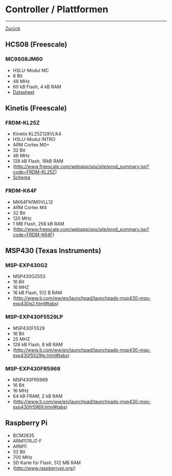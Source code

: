 # Controller / Plattformen

---

[Zurück](README.md)

## HCS08 (Freescale)

### MC9S08JM60
* HSLU-Modul MC
* 8 Bit
* 48 MHz
* 60 kB Flash, 4 kB RAM
* [Datasheet](http://cache.freescale.com/files/microcontrollers/doc/data_sheet/MC9S08JM60.pdf)

## Kinetis (Freescale)

### FRDM-KL25Z
* Kinetis KL25Z128VLK4
* HSLU-Modul INTRO
* ARM Cortex M0+
* 32 Bit
* 48 MHz
* 128 kB Flash, 16kB RAM
* (http://www.freescale.com/webapp/sps/site/prod_summary.jsp?code=FRDM-KL25Z)
* [Schema](http://cache.freescale.com/files/soft_dev_tools/hardware_tools/schematics/FRDM-KL25Z_SCH_REV_E.pdf)

### FRDM-K64F
* MK64FN1M0VLL12
* ARM Cortex M4
* 32 Bit
* 120 MHz
* 1 MB Flash, 256 kB RAM
* (http://www.freescale.com/webapp/sps/site/prod_summary.jsp?code=FRDM-K64F)

## MSP430 (Texas Instruments)

### MSP-EXP430G2
* MSP430G2553
* 16 Bit
* 16 MHZ
* 16 kB Flash, 512 B RAM
* (http://www.ti.com/ww/en/launchpad/launchpads-msp430-msp-exp430g2.html#tabs)

### MSP-EXP430F5529LP
* MSP430F5529
* 16 Bit
* 25 MHZ
* 128 kB Flash, 8 kB RAM
* (http://www.ti.com/ww/en/launchpad/launchpads-msp430-msp-exp430f5529lp.html#tabs)

### MSP-EXP430FR5969
* MSP430FR5969
* 16 Bit
* 16 MHz
* 64 kB FRAM, 2 kB RAM
* (http://www.ti.com/ww/en/launchpad/launchpads-msp430-msp-exp430fr5969.html#tabs)

## Raspberry Pi
* BCM2835
* ARM1176JZ-F
* ARM11
* 32 Bit
* 700 MHz
* SD Karte für Flash, 512 MB RAM
* (http://www.raspberrypi.org/)

